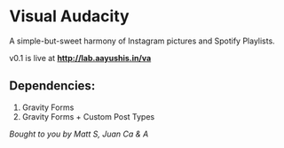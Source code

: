 # Visual Audacity

A simple-but-sweet harmony of Instagram pictures and Spotify Playlists.

v0.1 is live at **http://lab.aayushis.in/va**

## Dependencies: 

1. Gravity Forms
2. Gravity Forms + Custom Post Types

*Bought to you by Matt S, Juan Ca & A*